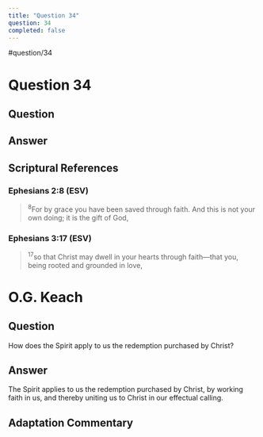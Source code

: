 ```yaml
---
title: "Question 34"
question: 34
completed: false
---
```

#question/34
# Question 34

## Question


## Answer


## Scriptural References
### Ephesians 2:8 (ESV)
> <sup>8</sup>For by grace you have been saved through faith. And this is not your own doing; it is the gift of God,

### Ephesians 3:17 (ESV)
> <sup>17</sup>so that Christ may dwell in your hearts through faith—that you, being rooted and grounded in love,

# O.G. Keach
## Question
How does the Spirit apply to us the redemption purchased by Christ?

## Answer
The Spirit applies to us the redemption purchased by Christ, by working faith in us, and thereby uniting us to Christ in our effectual calling.

## Adaptation Commentary
